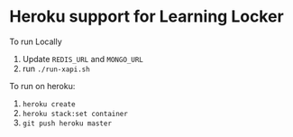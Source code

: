 # Heroku support for Learning Locker

To run Locally

1. Update `REDIS_URL` and `MONGO_URL`
2. run `./run-xapi.sh`

To run on heroku:

1. `heroku create`
2. `heroku stack:set container`
3. `git push heroku master`
